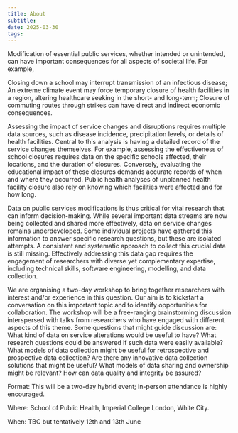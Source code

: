 ```yaml
---
title: About
subtitle:
date: 2025-03-30
tags:
---
```


Modification of essential public services, whether intended or unintended, can have important consequences for all aspects of societal life. For example,

Closing down a school may interrupt transmission of an infectious disease;
An extreme climate event may force temporary closure of health facilities in a region, altering healthcare seeking in the short- and long-term;
Closure of commuting routes through strikes can have direct and indirect economic consequences.

Assessing the impact of service changes and disruptions requires multiple data sources, such as disease incidence, precipitation levels, or details of health facilities. Central to this analysis is having a detailed record of the service changes themselves. For example, assessing the effectiveness of school closures requires data on the specific schools affected, their locations, and the duration of closures. Conversely, evaluating the educational impact of these closures demands accurate records of when and where they occurred. Public health analyses of unplanned health facility closure also rely on knowing which facilities were affected and for how long.

Data on public services modifications is thus critical for vital research that can inform decision-making. While several important data streams are now being collected and shared more effectively, data on service changes remains underdeveloped. Some individual projects have gathered this information to answer specific research questions, but these are isolated attempts. A consistent and systematic approach to collect this crucial data is still missing. Effectively addressing this data gap requires the engagement of researchers with diverse yet complementary expertise, including technical skills, software engineering, modelling, and data collection.

We are organising a two-day workshop to bring together researchers with interest and/or experience in this question. Our aim is to kickstart a conversation on this important topic and to identify opportunities for collaboration. The workshop will be a free-ranging brainstorming discussion interspersed with talks from researchers who have engaged with different aspects of this theme. Some questions that might guide discussion are:
What kind of data on service alterations would be useful to have?
What research questions could be answered if such data were easily available?
What models of data collection might be useful for retrospective and prospective data collection?
Are there any innovative data collection solutions that might be useful?
What models of data sharing and ownership might be relevant?
How can data quality and integrity be assured?

Format: This will be a two-day hybrid event; in-person attendance is highly encouraged.

Where: School of Public Health, Imperial College London, White City.

When: TBC but tentatively 12th and 13th June
